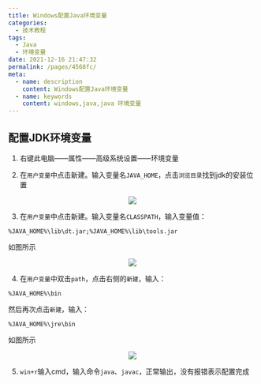 ```yaml
---
title: Windows配置Java环境变量
categories: 
  - 技术教程
tags: 
  - Java
  - 环境变量
date: 2021-12-16 21:47:32
permalink: /pages/4568fc/
meta:
  - name: description
    content: Windows配置Java环境变量
  - name: keywords
    content: windows,java,java 环境变量
---
```




## 配置JDK环境变量

1. 右键此电脑——属性——高级系统设置——环境变量

2. 在`用户变量`中点击新建。输入变量名`JAVA_HOME`，点击`浏览目录`找到jdk的安装位置
<p align="center"><img src="~public/assets/page-img/2021/20211216/1.webp" style="cursor: zoom-in;"></p>

3. 在`用户变量`中点击新建。输入变量名`CLASSPATH`，输入变量值：

```
%JAVA_HOME%\lib\dt.jar;%JAVA_HOME%\lib\tools.jar
```
如图所示
<p align="center"><img src="~public/assets/page-img/2021/20211216/3.webp" style="cursor: zoom-in;"></p>

4. 在`用户变量`中双击`path`，点击右侧的`新建`，输入：

```
%JAVA_HOME%\bin
```

然后再次点击`新建`，输入：

```
%JAVA_HOME%\jre\bin
```
如图所示
<p align="center"><img src="~public/assets/page-img/2021/20211216/2.webp" style="cursor: zoom-in;"></p>

5. `win+r`输入cmd，输入命令`java`、`javac`，正常输出，没有报错表示配置完成
